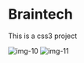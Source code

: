 <h1>Braintech</h1>
<p>This is a css3 project</p>
<img src="https://github.com/prajapatirahul23125/braintech_css-project/assets/123618800/3cbf4043-fad3-4a8f-b586-3c3bb888e456" alt="img-10" />
<img src="https://github.com/prajapatirahul23125/braintech_css-project/assets/123618800/30f52ad1-fe61-4158-bd92-9aa4a0d88140" alt="img-11" />

